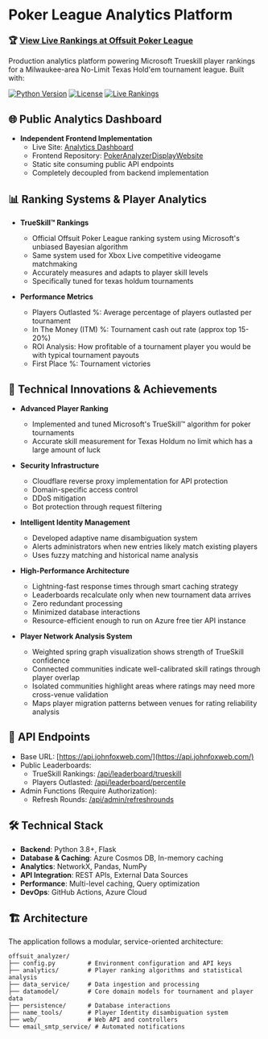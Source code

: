 # Poker League Analytics Platform

### 🏆 <u>[View Live Rankings at Offsuit Poker League](https://www.offsuitpokerleague.com/brookes-top-mates-player-rankings)</u>

Production analytics platform powering Microsoft Trueskill player rankings for a Milwaukee-area No-Limit Texas Hold'em tournament league. Built with:

[![Python Version](https://img.shields.io/badge/python-3.8+-blue.svg)](https://www.python.org/downloads/)
[![License](https://img.shields.io/badge/license-MIT-green.svg)](LICENSE)
[![Live Rankings](https://img.shields.io/badge/production-deployed-brightgreen.svg)](https://www.offsuitpokerleague.com/brookes-top-mates-player-rankings)

## 🌐 Public Analytics Dashboard

- **Independent Frontend Implementation**
  - Live Site: [Analytics Dashboard](https://jff97.github.io/PokerAnalyzerDisplayWebsite/)
  - Frontend Repository: [PokerAnalyzerDisplayWebsite](https://github.com/jff97/PokerAnalyzerDisplayWebsite)
  - Static site consuming public API endpoints
  - Completely decoupled from backend implementation

## 📊 Ranking Systems & Player Analytics

- **TrueSkill™ Rankings**
  - Official Offsuit Poker League ranking system using Microsoft's unbiased Bayesian algorithm
  - Same system used for Xbox Live competitive videogame matchmaking
  - Accurately measures and adapts to player skill levels
  - Specifically tuned for texas holdum tournaments

- **Performance Metrics**
  - Players Outlasted %: Average percentage of players outlasted per tournament
  - In The Money (ITM) %: Tournament cash out rate (approx top 15-20%)
  - ROI Analysis: How profitable of a tournament player you would be with typical tournament payouts 
  - First Place %: Tournament victories

## 🎯 Technical Innovations & Achievements

- **Advanced Player Ranking**
  - Implemented and tuned Microsoft's TrueSkill™ algorithm for poker tournaments
  - Accurate skill measurement for Texas Holdum no limit which has a large amount of luck

- **Security Infrastructure**
  - Cloudflare reverse proxy implementation for API protection
  - Domain-specific access control
  - DDoS mitigation
  - Bot protection through request filtering

- **Intelligent Identity Management**
  - Developed adaptive name disambiguation system
  - Alerts administrators when new entries likely match existing players
  - Uses fuzzy matching and historical name analysis

- **High-Performance Architecture**
  - Lightning-fast response times through smart caching strategy
  - Leaderboards recalculate only when new tournament data arrives
  - Zero redundant processing
  - Minimized database interactions
  - Resource-efficient enough to run on Azure free tier API instance

- **Player Network Analysis System**
  - Weighted spring graph visualization shows strength of TrueSkill confidence
  - Connected communities indicate well-calibrated skill ratings through player overlap
  - Isolated communities highlight areas where ratings may need more cross-venue validation
  - Maps player migration patterns between venues for rating reliability analysis

## 🔌 API Endpoints
  - Base URL: [https://api.johnfoxweb.com/](https://api.johnfoxweb.com/)
  - Public Leaderboards:
    - TrueSkill Rankings: [/api/leaderboard/trueskill](https://api.johnfoxweb.com/api/leaderboard/trueskill)
    - Players Outlasted: [/api/leaderboard/percentile](https://api.johnfoxweb.com/api/leaderboard/percentile)
  - Admin Functions (Require Authorization):
    - Refresh Rounds: [/api/admin/refreshrounds](https://api.johnfoxweb.com/api/admin/refreshrounds)

## 🛠 Technical Stack

- **Backend**: Python 3.8+, Flask
- **Database & Caching**: Azure Cosmos DB, In-memory caching
- **Analytics**: NetworkX, Pandas, NumPy
- **API Integration**: REST APIs, External Data Sources
- **Performance**: Multi-level caching, Query optimization
- **DevOps**: GitHub Actions, Azure Cloud

## 🏗 Architecture

The application follows a modular, service-oriented architecture:

```
offsuit_analyzer/
├── config.py         # Environment configuration and API keys
├── analytics/        # Player ranking algorithms and statistical analysis
├── data_service/     # Data ingestion and processing
├── datamodel/        # Core domain models for tournament and player data
├── persistence/      # Database interactions
├── name_tools/       # Player Identity disambiguation system
├── web/              # Web API and controllers
└── email_smtp_service/ # Automated notifications
```